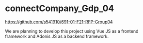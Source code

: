 # connectCompany_Gdp_04

<https://github.com/s541910/691-01-F21-RFP-Group04>

We are planning to develop this project using Vue JS as a frontend framework and Adonis JS as a backend framework.
